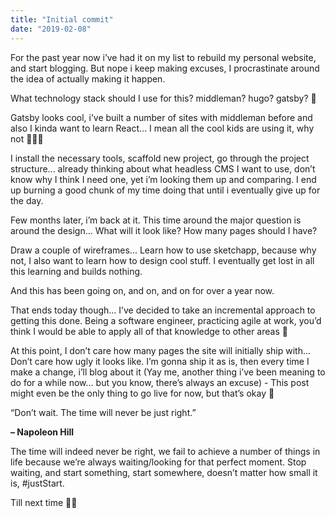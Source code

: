 ```yaml
---
title: "Initial commit"
date: "2019-02-08"
---
```


For the past year now i’ve had it on my list to rebuild my personal website, and start blogging. But nope i keep making excuses, I procrastinate around the idea of actually making it happen.

What technology stack should I use for this? middleman? hugo? gatsby? 🤔

Gatsby looks cool, i’ve built a number of sites with middleman before and also I kinda want to learn React... I mean all the cool kids are using it, why not 🤷🏾‍♂️

I install the necessary tools,  scaffold new project, go through the project structure... already thinking about what headless CMS I want to use, don’t know why I think I need one, yet i’m looking them up and comparing. I end up burning a good chunk of my time doing that until i eventually give up for the day.

Few months later, i’m back at it. This time around the major question is around the design... What will it look like? How many pages should I have?

Draw a couple of wireframes... Learn how to use sketchapp, because why not, I also want to learn how to design cool stuff. I eventually get lost in all this learning and builds nothing.

And this has been going on, and on, and on for over a year now.

That ends today though... I’ve decided to take an incremental approach to getting this done. Being a software engineer, practicing agile at work, you’d think I would be able to apply all of that knowledge to other areas 🤨

At this point, I don’t care how many pages the site will initially ship with... Don’t care how ugly it looks like. I’m gonna ship it as is, then every time I make a change, i’ll blog about it (Yay me, another thing i’ve been meaning to do for a while now... but you know, there’s always an excuse) - This post might even be the only thing to go live for now, but that’s okay 🙂

“Don’t wait. The time will never be just right.”

**– Napoleon Hill**

The time will indeed never be right, we fail to achieve a number of things in life because we’re always waiting/looking for that perfect moment. Stop waiting, and start  something, start somewhere, doesn’t matter how small it is, #justStart.

Till next time 👋🏾

